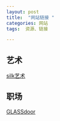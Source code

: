 ```yaml
---
layout: post
title:  "网站链接 "
categories: 网站
tags:  资源、链接

---
```





## 艺术
[silk艺术](https://sharmer156.github.io/test/Silk%20%E2%80%93%20Interactive%20Generative%20Art "silk艺术")


## 职场
[GLASSdoor](https://www.glassdoor.com)
